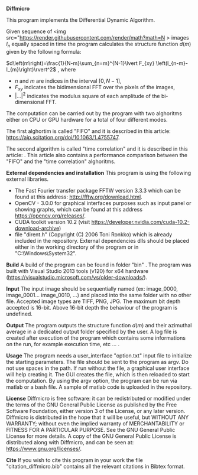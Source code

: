 **Diffmicro**

This program implements the Differential Dynamic Algorithm.

Given sequence of <img src="https://render.githubusercontent.com/render/math?math=N > images $I_n$ equally spaced in time the program calculates the structure function $`d(m)`$ given by the following formula: 

$`d\left(m\right)=\frac{1}{N-m}\sum_{n=m}^{N-1}\lvert F_{xy} \left(I_{n-m}-I_{m}\right)\rvert^2`$ ,
where
- $`n`$ and $`m`$ are indices in the interval $`[0, N-1]`$,
- $`F_{xy}`$ indicates the bidimensional FFT over the pixels of the images,
- $`\lvert \ldots \rvert^2`$ indicates the modulus square of each amplitude of the bi-dimensional FFT.

The computation can be carried out by the program with two alghoritms either on CPU or GPU hardware for a total of four different modes.

The first alghortim is called "FIFO" and it is described in this article: https://aip.scitation.org/doi/10.1063/1.4755747.   

The second algorithm is called "time correlation" and it is described in this article: .  This article also contains a performance comparison between the "FIFO" and the "time correlation" alghoritms.

**External dependencies and installation**
This program is using the following external libraries.
* The Fast Fourier transfer package FFTW version 3.3.3 which can be found at this address: http://fftw.org/download.html.
* OpenCV - 3.0.0 for graphical interfaces purposes such as input panel or showing graphs, which can be found at this address https://opencv.org/releases/.
* CUDA toolkit version 10.2 (visit https://developer.nvidia.com/cuda-10.2-download-archive)
* file "dirent.h" (Copyright (C) 2006 Toni Ronkko) which is already included in the repository.
External dependencies dlls should be placed either in the working directory of the program or in "C:\Windows\System32".

**Build**
A build of the program can be found in folder "bin" . The program was built with Visual Studio 2013 tools (v120) for x64 hardware (https://visualstudio.microsoft.com/vs/older-downloads/).

**Input** 
The input image should be sequentially named (ex: image_0000, image_0001... image_0010, ...) and placed into the same folder with no other file. Accepted image types are TIFF, PNG, JPG. The maximum bit depth accepted is 16-bit. Above 16-bit depth the behaviour of the program is undefined.

**Output**
The program outputs the structure function $`d(m)`$ and their azimuthal average in a dedicated output folder specified by the user.
A log file is created after execution of the program which contains some informations on the run, for example execution time, etc ... .

**Usage**
The program needs a user_interface "option.txt" input file to initialize the starting parameters. The file should be sent to the program as argv. Do not use spaces in the path. If run without the file, a graphical user interface will help creating it. The GUI creates the file, which is then reloaded to start the computation. By using the argv option, the program can be run via matlab or a bash file. A sample of matlab code is uploaded in the repository.

**License**
Diffmicro is free software: it can be redistributed or modified under the terms of the GNU General Public License as published by the Free Software Foundation, either version 3 of the License, or any later version.
Diffmicro is distributed in the hope that it will be useful, but WITHOUT ANY WARRANTY; without even the implied warranty of MERCHANTABILITY or FITNESS FOR A PARTICULAR PURPOSE.  See the GNU General Public License for more details.
A copy of the GNU General Public License is distributed along with Diffmicro, and can be seen at: <https://www.gnu.org/licenses/>.

**Cite**
If you wish to cite this program in your work the file "citation_diffmicro.bib" contains all the relevant citations in Bibtex format.
